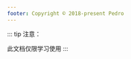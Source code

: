 ```yaml
---
footer: Copyright © 2018-present Pedro
---
```


<!-- <style scope>
html,body{
  width:100%;
  height:100%;
  background: url('../public/bg.jpg');
  background-repeat: no-repeat;
  background-size: 100% 100%;
  background-attachment: fixed;
}

</style> -->

<home-custom>
::: tip 注意：

此文档仅限学习使用
:::

</home-custom>
